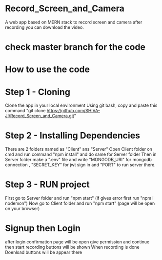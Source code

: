 # Record_Screen_and_Camera
A web app based on MERN stack to record screen and camera after recording you can download the video.
# check master branch for the code
# How to use the code
# Step 1 - Cloning
Clone the app in your local environment
Using git bash,  copy and paste this command "git clone https://github.com/SHIVA-JI/Record_Screen_and_Camera.git"

# Step 2 - Installing Dependencies
There are 2 folders named as "Client" ans "Server"
Open Client folder on cmd and run command "npm install" and do same for Server folder
Then in Server folder make a ".env" file and write "MONGODB_URI" for mongodb connection , "SECRET_KEY" for jwt sign in and "PORT" to run server there.

# Step 3 - RUN project
First go to Server folder and run "npm start"  (if gives error first run "npm i nodemon")
Now go to Client folder and run "npm start" (page will be open on your browser)

# Signup then Login 
after login confirmation page will be open give permission and continue then start recording buttons will be shown
When recording is done Doenload buttons will be appear there 



